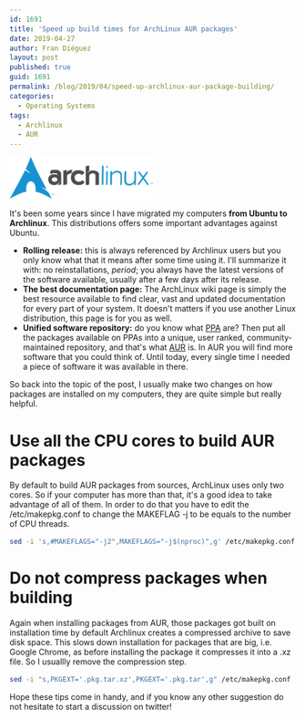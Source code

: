 ```yaml
---
id: 1691
title: 'Speed up build times for ArchLinux AUR packages'
date: 2019-04-27
author: Fran Diéguez
layout: post
published: true
guid: 1691
permalink: /blog/2019/04/speed-up-archlinux-aur-package-building/
categories:
  - Operating Systems
tags:
  - Archlinux
  - AUR
---
```

<div class="aligncenter" style="max-width:50%">

![ArchLinux Logo](Arch_Linux_logo.svg.png)
</div>

It's been some years since I have migrated my computers
**from Ubuntu to Archlinux**. This distributions offers some important advantages
against Ubuntu.

- **Rolling release:** this is always referenced by Archlinux users but
you only know what that it means after some time using it. I'll summarize it with:
no reinstallations, _period_; you always have the latest versions of the
software available, usually after a few days after its release.
- **The best documentation page:** The ArchLinux wiki page is simply the best resource
available to find clear, vast and updated documentation for every
part of your system. It doesn't matters if you use another Linux distribution,
this page is for you as well.
- **Unified software repository:** do you know what [PPA](https://launchpad.net/ubuntu/+ppas)
are? Then put all the packages available on PPAs into a unique, user ranked,
community-maintained repository, and that's what [AUR](https://aur.archlinux.org/) is.
In AUR you will find more software that you could think of. Until today, every
single time I needed a piece of software it was available in there.

So back into the topic of the post, I usually make two changes on how packages are installed on
my computers, they are quite simple but really helpful.

# Use all the CPU cores to build AUR packages

By default to build AUR packages from sources, ArchLinux uses only two cores.
So if your computer has more than that, it's a good idea to take advantage of all of them.
In order to do that you have to edit the /etc/makepkg.conf to change the MAKEFLAG -j to
be equals to the number of CPU threads.

```bash
sed -i 's,#MAKEFLAGS="-j2",MAKEFLAGS="-j$(nproc)",g' /etc/makepkg.conf
```

# Do not compress packages when building
Again when installing packages from AUR, those packages got built on installation time
by default Archlinux creates a compressed archive to save disk space. This
slows down installation for packages that are big, i.e. Google Chrome, as before
installing the package it compresses it into a .xz file.
So I usuallly remove the compression step.

```bash
sed -i "s,PKGEXT='.pkg.tar.xz',PKGEXT='.pkg.tar',g" /etc/makepkg.conf
```

Hope these tips come in handy, and if you know any other suggestion do not hesitate to start a discussion on twitter!
